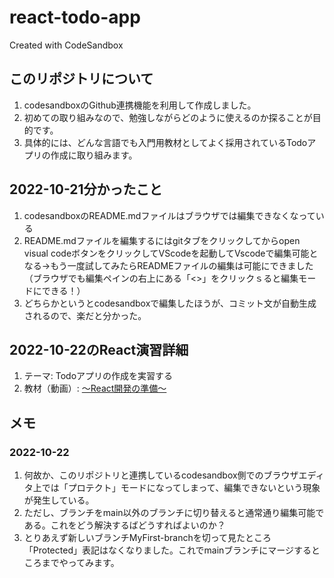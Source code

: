 # react-todo-app
Created with CodeSandbox

## このリポジトリについて

1. codesandboxのGithub連携機能を利用して作成しました。
1. 初めての取り組みなので、勉強しながらどのように使えるのか探ることが目的です。
1. 具体的には、どんな言語でも入門用教材としてよく採用されているTodoアプリの作成に取り組みます。

## 2022-10-21分かったこと
1. codesandboxのREADME.mdファイルはブラウザでは編集できなくなっている
1. README.mdファイルを編集するにはgitタブをクリックしてからopen visual codeボタンをクリックしてVScodeを起動してVscodeで編集可能となる→もう一度試してみたらREADMEファイルの編集は可能にできました（ブラウザでも編集ペインの右上にある「<>」をクリックｓると編集モードにできる！）
1. どちらかというとcodesandboxで編集したほうが、コミット文が自動生成されるので、楽だと分かった。

## 2022-10-22のReact演習詳細
1. テーマ: Todoアプリの作成を実習する
1. 教材（動画）: [～React開発の準備～](https://youtu.be/rUY3MSvyKrU?t=4654)

## メモ
### 2022-10-22
1. 何故か、このリポジトリと連携しているcodesandbox側でのブラウザエディタ上では「プロテクト」モードになってしまって、編集できないという現象が発生している。
2. ただし、ブランチをmain以外のブランチに切り替えると通常通り編集可能である。これをどう解決するばどうすればよいのか？
3. とりあえず新しいブランチMyFirst-branchを切って見たところ「Protected」表記はなくなりました。これでmainブランチにマージするところまでやってみます。

